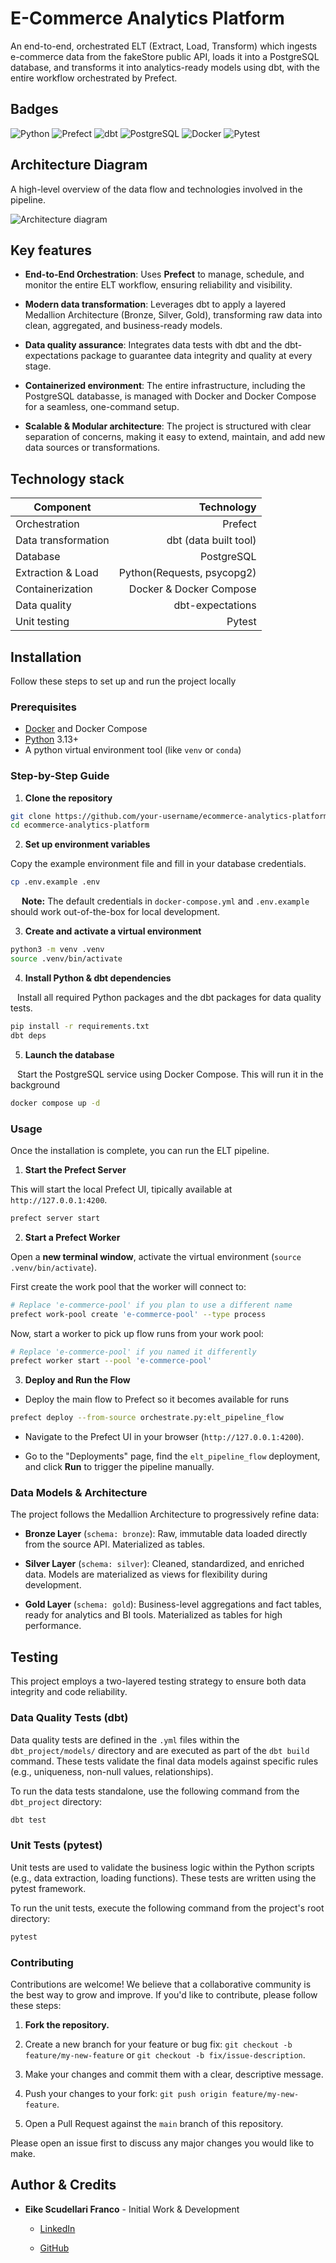 # E-Commerce Analytics Platform
An end-to-end, orchestrated ELT (Extract, Load, Transform) which ingests e-commerce data from the fakeStore public API, loads it into a PostgreSQL database, and transforms it into analytics-ready models using dbt, with the entire workflow orchestrated by Prefect.

## Badges
![Python](https://img.shields.io/badge/Python-3.13-blue?style=for-the-badge&logo=python)
![Prefect](https://img.shields.io/badge/Prefect-3.4-blueviolet?style=for-the-badge&logo=prefect)
![dbt](https://img.shields.io/badge/dbt-1.10-orange?style=for-the-badge&logo=dbt)
![PostgreSQL](https://img.shields.io/badge/PostgreSQL-17-336791?style=for-the-badge&logo=postgresql)
![Docker](https://img.shields.io/badge/Docker-28.4-022A42?style=for-the-badge&logo=docker)
![Pytest](https://img.shields.io/badge/Pytest-8.4-619685?style=for-the-badge&logo=pytest)

## Architecture Diagram

A high-level overview of the data flow and technologies involved in the pipeline.

![Architecture diagram](./assets/ecommerce_diagram.svg)

## Key features
- **End-to-End Orchestration**: Uses **Prefect** to manage, schedule, and monitor the entire ELT workflow, ensuring reliability and visibility.

- **Modern data transformation**: Leverages dbt to apply a layered Medallion Architecture (Bronze, Silver, Gold), transforming raw data into clean, aggregated, and business-ready models.

- **Data quality assurance**: Integrates data tests with dbt and the dbt-expectations package to guarantee data integrity and quality at every stage.

- **Containerized environment**: The entire infrastructure, including the PostgreSQL databasse, is managed with Docker and Docker Compose for a seamless, one-command setup.

- **Scalable & Modular architecture**: The project is structured with clear separation of concerns, making it easy to extend, maintain, and add new data sources or transformations.

## Technology stack

| Component | Technology |
|---|---:|
Orchestration | Prefect
Data transformation | dbt (data built tool)
Database | PostgreSQL
Extraction & Load | Python(Requests, psycopg2)
Containerization | Docker & Docker Compose
Data quality | dbt-expectations
Unit testing | Pytest

## Installation

Follow these steps to set up and run the project locally

### Prerequisites

- [Docker](https://docs.docker.com/engine/install/) and Docker Compose
- [Python](https://www.python.org/downloads/) 3.13+
- A python virtual environment tool (like `venv` or `conda`)

### Step-by-Step Guide

1. **Clone the repository**
```bash
git clone https://github.com/your-username/ecommerce-analytics-platform.git
cd ecommerce-analytics-platform
```

2. **Set up environment variables**

Copy the example environment file and fill in your database credentials.

```bash
cp .env.example .env
````
&emsp; **Note:** The default credentials in `docker-compose.yml` and `.env.example` should work out-of-the-box for local development.

3. **Create and activate a virtual environment**
```bash
python3 -m venv .venv
source .venv/bin/activate
````

4. **Install Python & dbt dependencies**

&ensp; Install all required Python packages and the dbt packages for data quality tests.

```bash
pip install -r requirements.txt
dbt deps
```

5. **Launch the database**

&ensp; Start the PostgreSQL service using Docker Compose. This will run it in the background
```bash
docker compose up -d
```

### Usage

Once the installation is complete, you can run the ELT pipeline.

1. **Start the Prefect Server**

This will start the local Prefect UI, tipically available at `http://127.0.0.1:4200`.
```bash
prefect server start
```

2. **Start a Prefect Worker**

Open a **new terminal window**, activate the virtual environment (`source .venv/bin/activate`).

First create the work pool that the worker will connect to:
```bash
# Replace 'e-commerce-pool' if you plan to use a different name
prefect work-pool create 'e-commerce-pool' --type process
```

Now, start a worker to pick up flow runs from your work pool:
```bash
# Replace 'e-commerce-pool' if you named it differently
prefect worker start --pool 'e-commerce-pool'
```

3. **Deploy and Run the Flow**

- Deploy the main flow to Prefect so it becomes available for runs
```bash
prefect deploy --from-source orchestrate.py:elt_pipeline_flow
```
- Navigate to the Prefect UI in your browser (`http://127.0.0.1:4200`).

- Go to the "Deployments" page, find the `elt_pipeline_flow` deployment, and click **Run** to trigger the pipeline manually.

### Data Models & Architecture
The project follows the Medallion Architecture to progressively refine data:

- **Bronze Layer** (`schema: bronze`): Raw, immutable data loaded directly from the source API. Materialized as tables.

- **Silver Layer** (`schema: silver`): Cleaned, standardized, and enriched data. Models are materialized as views for flexibility during development.

- **Gold Layer** (`schema: gold`): Business-level aggregations and fact tables, ready for analytics and BI tools. Materialized as tables for high performance.

## Testing
This project employs a two-layered testing strategy to ensure both data integrity and code reliability.

### Data Quality Tests (dbt)

Data quality tests are defined in the `.yml` files within the `dbt_project/models/` directory and are executed as part of the `dbt build` command. These tests validate the final data models against specific rules (e.g., uniqueness, non-null values, relationships).

To run the data tests standalone, use the following command from the `dbt_project` directory:
```bash
dbt test
```

### Unit Tests (pytest)

Unit tests are used to validate the business logic within the Python scripts (e.g., data extraction, loading functions). These tests are written using the pytest framework.

To run the unit tests, execute the following command from the project's root directory:
```bash
pytest
```

### Contributing
Contributions are welcome! We believe that a collaborative community is the best way to grow and improve. If you'd like to contribute, please follow these steps:

1. **Fork the repository.**

2. Create a new branch for your feature or bug fix: `git checkout -b feature/my-new-feature` or `git checkout -b fix/issue-description`.

3. Make your changes and commit them with a clear, descriptive message.

4. Push your changes to your fork: `git push origin feature/my-new-feature`.

5. Open a Pull Request against the `main` branch of this repository.

Please open an issue first to discuss any major changes you would like to make.

## Author & Credits

- **Eike Scudellari Franco** - Initial Work & Development

    - [LinkedIn](https://www.linkedin.com/in/eike-scudellari-franco-1a251014a/?locale=en_US)

    - [GitHub](https://github.com/eikesf)